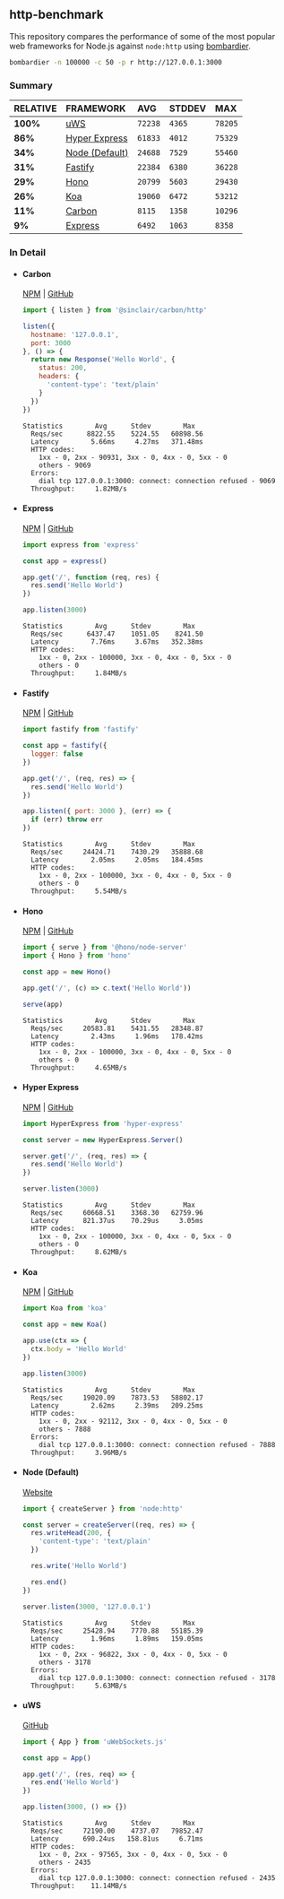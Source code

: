 ## http-benchmark

This repository compares the performance of some of the most popular web frameworks for Node.js against `node:http` using [bombardier](https://github.com/codesenberg/bombardier).

```bash
bombardier -n 100000 -c 50 -p r http://127.0.0.1:3000
```

### Summary

| RELATIVE | FRAMEWORK | AVG | STDDEV | MAX |
| :--- | :--- | :--- | :--- | :--- |
| **100%** | [uWS](#uws) | `72238` | `4365` | `78205` |
| **86%** | [Hyper Express](#hyper-express) | `61833` | `4012` | `75329` |
| **34%** | [Node (Default)](#node-default) | `24688` | `7529` | `55460` |
| **31%** | [Fastify](#fastify) | `22384` | `6380` | `36228` |
| **29%** | [Hono](#hono) | `20799` | `5603` | `29430` |
| **26%** | [Koa](#koa) | `19060` | `6472` | `53212` |
| **11%** | [Carbon](#carbon) | `8115` | `1358` | `10296` |
| **9%** | [Express](#express) | `6492` | `1063` | `8358` |


### In Detail

- #### Carbon
  [NPM](https://npmjs.com/@sinclair/carbon) | [GitHub](https://github.com/sinclairzx81/carbon)
  ```js
  import { listen } from '@sinclair/carbon/http'

  listen({
    hostname: '127.0.0.1',
    port: 3000
  }, () => {
    return new Response('Hello World', {
      status: 200,
      headers: {
        'content-type': 'text/plain'
      }
    })
  })
  ```

  ```
  Statistics        Avg      Stdev        Max
    Reqs/sec      8822.55    5224.55   60898.56
    Latency        5.66ms     4.27ms   371.48ms
    HTTP codes:
      1xx - 0, 2xx - 90931, 3xx - 0, 4xx - 0, 5xx - 0
      others - 9069
    Errors:
      dial tcp 127.0.0.1:3000: connect: connection refused - 9069
    Throughput:     1.82MB/s
  ```

- #### Express
  [NPM](https://npmjs.com/express) | [GitHub](https://github.com/expressjs/express)
  ```js
  import express from 'express'

  const app = express()

  app.get('/', function (req, res) {
    res.send('Hello World')
  })

  app.listen(3000)
  ```

  ```
  Statistics        Avg      Stdev        Max
    Reqs/sec      6437.47    1051.05    8241.50
    Latency        7.76ms     3.67ms   352.38ms
    HTTP codes:
      1xx - 0, 2xx - 100000, 3xx - 0, 4xx - 0, 5xx - 0
      others - 0
    Throughput:     1.84MB/s
  ```

- #### Fastify
  [NPM](https://npmjs.com/fastify) | [GitHub](https://github.com/fastify/fastify)
  ```js
  import fastify from 'fastify'

  const app = fastify({
    logger: false
  })

  app.get('/', (req, res) => {
    res.send('Hello World')
  })

  app.listen({ port: 3000 }, (err) => {
    if (err) throw err
  })
  ```

  ```
  Statistics        Avg      Stdev        Max
    Reqs/sec     24424.71    7430.29   35888.68
    Latency        2.05ms     2.05ms   184.45ms
    HTTP codes:
      1xx - 0, 2xx - 100000, 3xx - 0, 4xx - 0, 5xx - 0
      others - 0
    Throughput:     5.54MB/s
  ```

- #### Hono
  [NPM](https://npmjs.com/hono) | [GitHub](https://github.com/honojs/hono)
  ```js
  import { serve } from '@hono/node-server'
  import { Hono } from 'hono'

  const app = new Hono()

  app.get('/', (c) => c.text('Hello World'))

  serve(app)
  ```

  ```
  Statistics        Avg      Stdev        Max
    Reqs/sec     20583.81    5431.55   28348.87
    Latency        2.43ms     1.96ms   178.42ms
    HTTP codes:
      1xx - 0, 2xx - 100000, 3xx - 0, 4xx - 0, 5xx - 0
      others - 0
    Throughput:     4.65MB/s
  ```

- #### Hyper Express
  [NPM](https://npmjs.com/hyper-express) | [GitHub](https://github.com/kartikk221/hyper-express)
  ```js
  import HyperExpress from 'hyper-express'

  const server = new HyperExpress.Server()

  server.get('/', (req, res) => {
    res.send('Hello World')
  })

  server.listen(3000)
  ```

  ```
  Statistics        Avg      Stdev        Max
    Reqs/sec     60668.51    3368.30   62759.96
    Latency      821.37us    70.29us     3.05ms
    HTTP codes:
      1xx - 0, 2xx - 100000, 3xx - 0, 4xx - 0, 5xx - 0
      others - 0
    Throughput:     8.62MB/s
  ```

- #### Koa
  [NPM](https://npmjs.com/koa) | [GitHub](https://github.com/koajs/koa)
  ```js
  import Koa from 'koa'

  const app = new Koa()

  app.use(ctx => {
    ctx.body = 'Hello World'
  })

  app.listen(3000)
  ```

  ```
  Statistics        Avg      Stdev        Max
    Reqs/sec     19020.09    7873.53   58802.17
    Latency        2.62ms     2.39ms   209.25ms
    HTTP codes:
      1xx - 0, 2xx - 92112, 3xx - 0, 4xx - 0, 5xx - 0
      others - 7888
    Errors:
      dial tcp 127.0.0.1:3000: connect: connection refused - 7888
    Throughput:     3.96MB/s
  ```

- #### Node (Default)
  [Website](https://nodejs.org/api/http.html)
  ```js
  import { createServer } from 'node:http'

  const server = createServer((req, res) => {
    res.writeHead(200, {
      'content-type': 'text/plain'
    })

    res.write('Hello World')

    res.end()
  })

  server.listen(3000, '127.0.0.1')
  ```

  ```
  Statistics        Avg      Stdev        Max
    Reqs/sec     25428.94    7770.88   55185.39
    Latency        1.96ms     1.89ms   159.05ms
    HTTP codes:
      1xx - 0, 2xx - 96822, 3xx - 0, 4xx - 0, 5xx - 0
      others - 3178
    Errors:
      dial tcp 127.0.0.1:3000: connect: connection refused - 3178
    Throughput:     5.63MB/s
  ```

- #### uWS
  [GitHub](https://github.com/uNetworking/uWebSockets.js)
  ```js
  import { App } from 'uWebSockets.js'

  const app = App()

  app.get('/', (res, req) => {
    res.end('Hello World')
  })

  app.listen(3000, () => {})
  ```

  ```
  Statistics        Avg      Stdev        Max
    Reqs/sec     72190.00    4737.07   79852.47
    Latency      690.24us   158.81us     6.71ms
    HTTP codes:
      1xx - 0, 2xx - 97565, 3xx - 0, 4xx - 0, 5xx - 0
      others - 2435
    Errors:
      dial tcp 127.0.0.1:3000: connect: connection refused - 2435
    Throughput:    11.14MB/s
  ```


